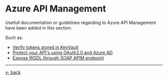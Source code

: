 # Azure API Management
Usefull documentation or guidelines regarding to Azure API Management have been added in this section.

Such as:
- [Verify tokens stored in KeyVault](verify-token-stored-in-keyvault)
- [Protect your API's using OAuth2.0 and Azure AD](s2s-auth-with-aad-oauth2)
- [Expose WSDL through SOAP APIM endpoint](wsdl-endpoint)



---

[&larr; back](../index.md)
